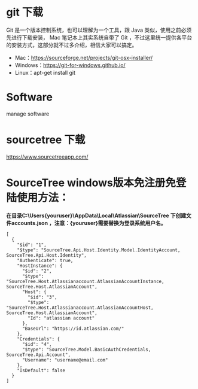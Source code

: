 # git 下载
Git 是一个版本控制系统，也可以理解为一个工具，跟 Java 类似，使用之前必须先进行下载安装， Mac 笔记本上其实系统自带了 Git ，不过这里统一提供各平台的安装方式，这部分就不过多介绍，相信大家可以搞定。
- Mac：https://sourceforge.net/projects/git-osx-installer/
- Windows：https://git-for-windows.github.io/
- Linux：apt-get install git


# Software
manage software


# sourcetree 下载
https://www.sourcetreeapp.com/

# SourceTree windows版本免注册免登陆使用方法：
**在目录C:\Users\{youruser}\AppData\Local\Atlassian\SourceTree 下创建文件accounts.json ，注意：{youruser}需要替换为登录系统用户名。**
```
[
  {
    "$id": "1",
    "$type": "SourceTree.Api.Host.Identity.Model.IdentityAccount, SourceTree.Api.Host.Identity",
    "Authenticate": true,
    "HostInstance": {
      "$id": "2",
      "$type": "SourceTree.Host.Atlassianaccount.AtlassianAccountInstance, SourceTree.Host.AtlassianAccount",
      "Host": {
        "$id": "3",
        "$type": "SourceTree.Host.Atlassianaccount.AtlassianAccountHost, SourceTree.Host.AtlassianAccount",
        "Id": "atlassian account"
      },
      "BaseUrl": "https://id.atlassian.com/"
    },
    "Credentials": {
      "$id": "4",
      "$type": "SourceTree.Model.BasicAuthCredentials, SourceTree.Api.Account",
      "Username": "username@email.com"
    },
    "IsDefault": false
  }
]
```
